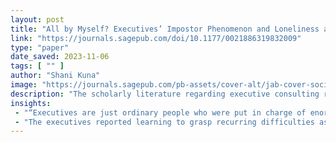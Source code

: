 ```yaml
---
layout: post
title: "All by Myself? Executives’ Impostor Phenomenon and Loneliness as Catalysts for Executive Coaching With Management Consultants - Shani Kuna, 2019"
link: "https://journals.sagepub.com/doi/10.1177/0021886319832009"
type: "paper"
date_saved: 2023-11-06
tags: [ "" ]
author: "Shani Kuna"
image: "https://journals.sagepub.com/pb-assets/cover-alt/jab-cover-social-1565280458747.jpg"
description: "The scholarly literature regarding executive consulting relationships, typically labeled as executive coaching, tends to focus on the issue of its effectiveness..."
insights:
 - "“Executives are just ordinary people who were put in charge of enormous projects worth hundreds of millions of dollars. Do you have any idea what kind of responsibility that is, and the kind of stomachaches it gives me? Sometimes I felt that I just couldn’t fill this executive role anymore. I invested unbelievable efforts in denying my self-doubts and pretending to be a great manager, so I was constantly anxious. This anxiety was wearing me out.”"
 - "The executives reported learning to grasp recurring difficulties as inherent to senior positions and not as a sign of managerial inadequacy. With the encouragement of their management consultants, the executives had also realized that managerial knowledge and skills, important as they may be, cannot substitute for their cultivation of an emotional capacity to contend with role distress, which is nowadays part and parcel of executive roles."
---
```


